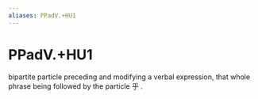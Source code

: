 ```yaml
---
aliases: PPadV.+HU1
---
```

# PPadV.+HU1

bipartite particle preceding and modifying a verbal expression, that whole phrase being followed by the particle 乎 .